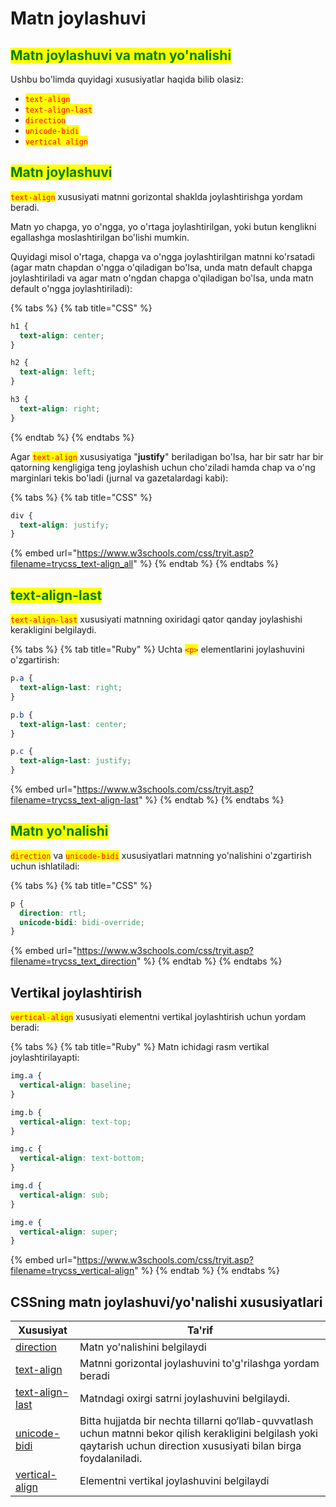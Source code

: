 # Matn joylashuvi

## <mark style="color:green;">Matn joylashuvi va matn yo'nalishi</mark> <a href="#matn-joylashuvi-va-matn-yonalishi" id="matn-joylashuvi-va-matn-yonalishi"></a>

Ushbu bo'limda quyidagi xususiyatlar haqida bilib olasiz:

* <mark style="color:red;">`text-align`</mark>
* <mark style="color:red;">`text-align-last`</mark>
* <mark style="color:red;">`direction`</mark>
* <mark style="color:red;">`unicode-bidi`</mark>
* <mark style="color:red;">`vertical align`</mark>

## <mark style="color:green;">Matn joylashuvi</mark> <a href="#matn-joylashuvi" id="matn-joylashuvi"></a>

<mark style="color:red;">`text-align`</mark> xususiyati matnni gorizontal shaklda joylashtirishga yordam beradi.

Matn yo chapga, yo o'ngga, yo o'rtaga joylashtirilgan, yoki butun kenglikni egallashga moslashtirilgan bo'lishi mumkin.

Quyidagi misol o'rtaga, chapga va o'ngga joylashtirilgan matnni ko'rsatadi (agar matn chapdan o'ngga o'qiladigan bo'lsa, unda matn default chapga joylashtiriladi va agar matn o'ngdan chapga o'qiladigan bo'lsa, unda matn default o'ngga joylashtiriladi):

{% tabs %}
{% tab title="CSS" %}
```css
h1 {
  text-align: center;
}

h2 {
  text-align: left;
}

h3 {
  text-align: right;
}
```
{% endtab %}
{% endtabs %}

Agar <mark style="color:red;">`text-align`</mark> xususiyatiga "**justify**" beriladigan bo'lsa, har bir satr har bir qatorning kengligiga teng joylashish uchun cho'ziladi hamda chap va o'ng marginlari tekis bo'ladi (jurnal va gazetalardagi kabi):

{% tabs %}
{% tab title="CSS" %}
```css
div {
  text-align: justify;
}
```

{% embed url="https://www.w3schools.com/css/tryit.asp?filename=trycss_text-align_all" %}
{% endtab %}
{% endtabs %}

## <mark style="color:green;">text-align-last</mark> <a href="#text-align-last" id="text-align-last"></a>

<mark style="color:red;">`text-align-last`</mark> xususiyati matnning oxiridagi qator qanday joylashishi kerakligini belgilaydi.

{% tabs %}
{% tab title="Ruby" %}
Uchta <mark style="color:red;">`<p>`</mark> elementlarini joylashuvini o'zgartirish:

```css
p.a {
  text-align-last: right;
}

p.b {
  text-align-last: center;
}

p.c {
  text-align-last: justify;
}
```

{% embed url="https://www.w3schools.com/css/tryit.asp?filename=trycss_text-align-last" %}
{% endtab %}
{% endtabs %}

## <mark style="color:green;">Matn yo'nalishi</mark> <a href="#matn-yonalishi" id="matn-yonalishi"></a>

<mark style="color:red;">`direction`</mark> va <mark style="color:red;">`unicode-bidi`</mark> xususiyatlari matnning yo'nalishini o'zgartirish uchun ishlatiladi:

{% tabs %}
{% tab title="CSS" %}
```css
p {
  direction: rtl;
  unicode-bidi: bidi-override;
}
```

{% embed url="https://www.w3schools.com/css/tryit.asp?filename=trycss_text_direction" %}
{% endtab %}
{% endtabs %}

## Vertikal joylashtirish <a href="#vertikal-joylashtirish" id="vertikal-joylashtirish"></a>

<mark style="color:red;">`vertical-align`</mark> xususiyati elementni vertikal joylashtirish uchun yordam beradi:

{% tabs %}
{% tab title="Ruby" %}
Matn ichidagi rasm vertikal joylashtirilayapti:

```css
img.a {
  vertical-align: baseline;
}

img.b {
  vertical-align: text-top;
}

img.c {
  vertical-align: text-bottom;
}

img.d {
  vertical-align: sub;
}

img.e {
  vertical-align: super;
}
```

{% embed url="https://www.w3schools.com/css/tryit.asp?filename=trycss_vertical-align" %}
{% endtab %}
{% endtabs %}

## CSSning matn joylashuvi/yo'nalishi xususiyatlari <a href="#css-matn-joylashtiruviyonalishi-xususiyatlari" id="css-matn-joylashtiruviyonalishi-xususiyatlari"></a>

| Xususiyat                                                                         | Ta'rif                                                                                                                                                                     |
| --------------------------------------------------------------------------------- | -------------------------------------------------------------------------------------------------------------------------------------------------------------------------- |
| [direction](https://www.w3schools.com/cssref/pr\_text\_direction.asp)             | Matn yo'nalishini belgilaydi                                                                                                                                               |
| [text-align](https://www.w3schools.com/cssref/pr\_text\_text-align.asp)           | Matnni gorizontal joylashuvini to'g'rilashga yordam beradi                                                                                                                 |
| [text-align-last](https://www.w3schools.com/cssref/css3\_pr\_text-align-last.asp) | Matndagi oxirgi satrni joylashuvini belgilaydi.                                                                                                                            |
| [unicode-bidi](https://www.w3schools.com/cssref/pr\_text\_unicode-bidi.asp)       | Bitta hujjatda bir nechta tillarni qo‘llab-quvvatlash uchun matnni bekor qilish kerakligini belgilash yoki qaytarish uchun direction xususiyati bilan birga foydalaniladi. |
| [vertical-align](https://www.w3schools.com/cssref/pr\_pos\_vertical-align.asp)    | Elementni vertikal joylashuvini belgilaydi                                                                                                                                 |
